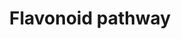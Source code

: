 ---
annotations:
- type: Pathway Ontology
  value: classic metabolic pathway
- type: Pathway Ontology
  value: flavonoid biosynthetic pathway
authors:
- Kozo2
- Afukushima
- Egonw
- AlexanderPico
- Khanspers
- DeSl
- Tokimatsu
- Mkutmon
description: Pathway describing the flavonoid biosynthesis.
last-edited: 2021-05-27
organisms:
- Arabidopsis thaliana
redirect_from:
- /index.php/Pathway:WP3620
- /instance/WP3620
schema-jsonld:
- '@context': https://schema.org/
  '@id': https://wikipathways.github.io/pathways/WP3620.html
  '@type': Dataset
  creator:
    '@type': Organization
    name: WikiPathways
  description: Pathway describing the flavonoid biosynthesis.
  keywords:
  - p-Coumaroyl-CoA
  - A7
  - Procyanidin C1
  - Scutellarein 7-glucuronide
  - Quercetin
  - Hesperetin 7-glucoside
  - Epiafzelechin
  - K 3-Glc
  - Hesperidin
  - Apigenin
  - Kaempferol
  - I 3-Glc
  - Luteolin 4',7-diglucoside
  - 4'-Methylluteolin
  - I 3-Ara
  - 5,7-Dimethoxyapigenin
  - A4
  - Q 3-Glc
  - K 3-(2'-Rha)Glc-7-Rha
  - Q 3-(6'-Rha)Glc-7-Rha
  - Catechin
  - Luteolin
  - Eriodictyol
  - Acacetin
  - Afzelechin
  - K 3-Ara-7-Rha
  - A6
  - CHS
  - Luteolin 5,7-diglucoside
  - I 3-Rha
  - C 3-Glc
  - 6-Methoxyluteolin
  - A10
  - Apigenin 7,4'-dimethyl ether
  - Q 7-Glc
  - Scutellarein
  - Q 3-Rha-7-Rha
  - K 3-(6'-Rha)Gal
  - K 7-(2'-Rha)Glc
  - Dihydroquercetin
  - I 3-Rha-7-Glc
  - Leucopelargonidin
  - Procyanidin B2
  - C 3-Glc-2'-Xyl
  - Cosmosiin
  - A2
  - K 3-(2'-Rha)Glc
  - Diosmetin 7-rutinoside
  - K 3-Rha-7-Glc
  - Q 3-(2'-Rha)Glc
  - K 7-Glc
  - Q 3-(2'-Rha)Glc-7-Glc
  - Naringin
  - Naringenin
  - C 3-(6'-Cou)Glc-5-Glc
  - A11
  - K 3-Gal
  - Diosmetin 7-glucoside
  - Q 3-Glc-7-Rha
  - K 3-Ara
  - K 3-(6'-Rha)Glc
  - Q 3-Ara
  - Leucocyanidin
  - Isorhamnetin
  - I 3-Rha-7-Rha
  - epicatechin heptamer
  - Q 3-Rha-7-Glc
  - Epicatechin-(4beta->8)5-epicatechin
  - Luteolin 4'-glucoside
  - Hesperetin
  - K 3-Glc-7-Rha
  - CHI
  - Q 3-Glc-7-Glc
  - Q 3-Ara-7-Rha
  - Cyanidin
  - K 3-Rha
  - A5
  - C 3-(6'-Cou)Glc-5-(6'-Mal)Glc
  - K 3-Gal-7-Rha
  - Naringenin 4'-O-glucoside
  - C 3-Glc-5-Glc
  - 3-O-Methylquercetin
  - K 3-(6'-Glu)Glu
  - A3
  - C 3-(2'-Xyl-6'-Cou)Glc
  - I 3-(2'-Rha)Glc-7-Rha
  - Luteolin 3',7-diglucoside
  - '[Epicatechin-(4beta->8)]4-epicatechin'
  - I 3-Glc-7-Rha
  - Cyanidin 3-sophoroside
  - Luteolin 7-glucoside
  - Dihydrokaempferol
  - Cinnamtannin A1
  - Pelargonidin
  - Naringenin chalcone
  - K 3-Rha-7-Rha
  - K 3-(6'-Glu)Glu-7-Rha
  - (+)-epicatechin
  - Apigenin 7-rutinoside
  - A8
  - Hesperetin 7-neohesperidoside
  - C 3-(6'-Cou)Glc
  - Homoeriodictyol
  - Genkwanin
  - I 3-(2''Rha)Glc
  - I 3-Ara-7-Rha
  - Q 3-(6'-Rha)Glc
  - I 3-(6'-Rha)Glc
  - Prunin
  - K 3-(6'-(2''-Rha)Rha)Gal
  - A9
  - Diosmetin 7-neohesperidoside
  - K 3-Glc-7-Glc
  - 6-Hydroxluteolin
  - Q 3-Rha
  - A1
  - K 3-(6'-Cou)Glc
  license: CC0
  name: Flavonoid pathway
seo: CreativeWork
title: Flavonoid pathway
wpid: WP3620
---